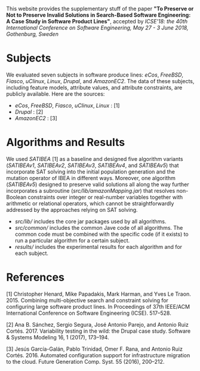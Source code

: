 This website provides the supplementary stuff of the paper **"To Preserve or Not to Preserve Invalid Solutions in Search-Based Software Engineering: A Case Study in Software Product Lines"**, accepted by *ICSE'18: the 40th International Conference on Software Engineering, May 27 - 3 June 2018, Gothenburg, Sweden*

# Subjects
We evaluated seven subjects in software produce lines: _eCos_, _FreeBSD_, _Fiasco_, _uClinux_, _Linux_, _Drupal_, and _AmazonEC2_. The data of these subjects, including feature models, attribute values, and attribute constraints, are publicly available. Here are the sources:
* _eCos_, _FreeBSD_, _Fiasco_, _uClinux_, _Linux_ : [1]
* _Drupal_ : [2]
* _AmazonEC2_ : [3]

# Algorithms and Results
We used _SATIBEA_ [1] as a baseline and designed five algorithm variants (_SATIBEAv1_, _SATIBEAv2_, _SATIBEAv3_, _SATIBEAv4_, and _SATIBEAv5_) that incorporate SAT solving into the initial population generation and the mutation operator of IBEA in different ways. Moreover, one algorithm (_SATIBEAv5_) designed to preserve valid solutions all along the way further incorporates a subroutine (_src/lib/amazonMapping.jar_) that resolves non-Boolean constraints over integer or real-number variables together with arithmetic or relational operators, which cannot be straightforwardly addressed by the approaches relying on SAT solving.
* _src/lib/_  includes the core jar packages used by all algorithms.
* _src/common/_  includes the common Jave code of all algorithms. The common code must be combined with the specific code (if it exists) to run a particular algorithm for a certain subject. 
* _results/_  includes the experimental results for each algorithm and for each subject.

# References
[1] Christopher Henard, Mike Papadakis, Mark Harman, and Yves Le Traon. 2015. Combining multi-objective search and constraint solving for configuring large software product lines. In Proceedings of 37th IEEE/ACM International Conference on Software Engineering (ICSE). 517–528.

[2] Ana B. Sánchez, Sergio Segura, José Antonio Parejo, and Antonio Ruiz Cortés. 2017. Variability testing in the wild: the Drupal case study. Software & Systems Modeling 16, 1 (2017), 173–194.

[3] Jesús García-Galán, Pablo Trinidad, Omer F. Rana, and Antonio Ruiz Cortés. 2016. Automated configuration support for infrastructure migration to the cloud. Future Generation Comp. Syst. 55 (2016), 200–212.
